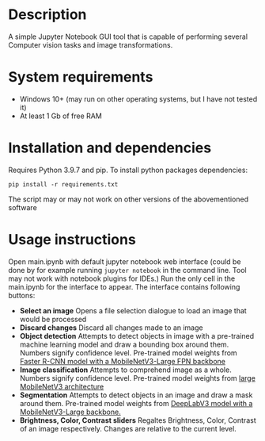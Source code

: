 
# Description

A simple Jupyter Notebook GUI tool that is capable of performing several Computer vision tasks and image transformations.

# System requirements
- Windows 10+ (may run on other operating systems, but I have not tested it)
- At least 1 Gb of free RAM


# Installation and dependencies
Requires Python 3.9.7 and pip. To install python packages dependencies:

```
pip install -r requirements.txt
```
The script may or may not work on other versions of the abovementioned software

# Usage instructions
Open main.ipynb with default jupyter notebook web interface (could be done by for example running `jupyter notebook` in the command line. Tool may not work with notebook plugins for IDEs.) Run the only cell in the main.ipynb for the interface to appear. The interface contains following buttons:
- **Select an image** Opens a file selection dialogue to load an image that would be processed
- **Discard changes** Discard all changes made to an image
- **Object detection** Attempts to detect objects in image  with a pre-trained machine learning model and draw a bounding box around them. Numbers signify confidence level. Pre-trained model weights from [Faster R-CNN model with a MobileNetV3-Large FPN backbone](https://pytorch.org/vision/stable/models/generated/torchvision.models.detection.fasterrcnn_mobilenet_v3_large_fpn.html#torchvision.models.detection.FasterRCNN_MobileNet_V3_Large_FPN_Weights)
- **Image classification** Attempts to comprehend image as a whole. Numbers signify confidence level. Pre-trained model weights from [large MobileNetV3 architecture](https://pytorch.org/vision/stable/models/generated/torchvision.models.mobilenet_v3_large.html#torchvision.models.MobileNet_V3_Large_Weights)
- **Segmentation** Attempts to detect objects in an image and draw a mask around them. Pre-trained model weights from [DeepLabV3 model with a MobileNetV3-Large backbone.](https://pytorch.org/vision/stable/models/generated/torchvision.models.segmentation.deeplabv3_mobilenet_v3_large.html)
- **Brightness, Color, Contrast sliders** Regaltes Brightness, Color, Contrast of an image respectively. Changes are relative to the current level.
